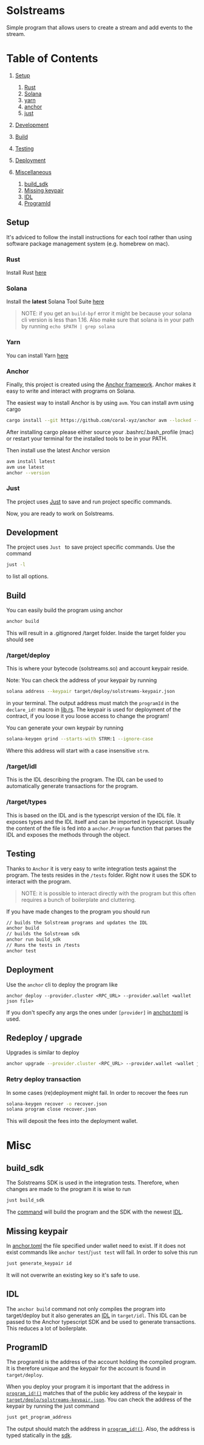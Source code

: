 # Solstreams

Simple program that allows users to create a stream and add events to the stream.

# Table of Contents

1. [Setup](#setup)

   1. [Rust](#rust)
   2. [Solana](#rust)
   3. [yarn](#yarn)
   4. [anchor](#anchor)
   5. [just](#just)

2. [Development](#development)
3. [Build](#build)
4. [Testing](#testing)
5. [Deployment](#deployment)
6. [Miscellaneous](#misc)

   1. [build_sdk](#build_sdk)
   2. [Missing keypair](#missing-keypair)
   3. [IDL](#idl)
   4. [ProgramId](#programid)

## Setup

It's adviced to follow the install instructions for each tool rather than using software package management system (e.g. homebrew on mac).

### Rust

Install Rust [here](https://www.rust-lang.org/tools/install)

### Solana

Install the **latest** Solana Tool Suite [here](https://docs.solana.com/cli/install-solana-cli-tools)

> NOTE: if you get an `build-bpf` error it might be because your solana cli version is less than 1.16. Also make sure that solana is in your path by running `echo $PATH | grep solana`

### Yarn

You can install Yarn [here](https://yarnpkg.com/getting-started/install)

### Anchor

Finally, this project is created using the [Anchor framework](https://github.com/coral-xyz/anchor). Anchor makes it easy to write and interact with programs on Solana.

The easiest way to install Anchor is by using `avm`. You can install avm using cargo

```bash
cargo install --git https://github.com/coral-xyz/anchor avm --locked --force
```

After installing cargo please either source your .bashrc/.bash_profile (mac) or restart your terminal for the installed tools to be in your PATH.

Then install use the latest Anchor version

```bash
avm install latest
avm use latest
anchor --version
```

### Just

The project uses [Just](https://github.com/casey/just#installation) to save and run project specific commands.

Now, you are ready to work on Solstreams.

## Development

The project uses `Just ` to save project specific commands. Use the command

```bash
just -l
```

to list all options.

## Build

You can easily build the program using anchor

```bash
anchor build
```

This will result in a .gitignored /target folder. Inside the target folder you should see

### /target/deploy

This is where your bytecode (solstreams.so) and account keypair reside.

Note: You can check the address of your keypair by running

```bash
solana address --keypair target/deploy/solstreams-keypair.json
```

in your terminal. The output address must match the `programId` in the `declare_id!` macro in [lib.rs](./programs/solstreams/src/lib.rs). The keypair is used for deployment of the contract, if you loose it you loose access to change the program!

You can generate your own keypair by running

```bash
solana-keygen grind --starts-with STRM:1 --ignore-case
```

Where this address will start with a case insensitive `strm`.

### /target/idl

This is the IDL describing the program. The IDL can be used to automatically generate transactions for the program.

### /target/types

This is based on the IDL and is the typescript version of the IDL file. It exposes types and the IDL itself and can be imported in typescript. Usually the content of the file is fed into a `anchor.Program` function that parses the IDL and exposes the methods through the object.

## Testing

Thanks to `Anchor` it is very easy to write integration tests against the program. The tests resides in the `/tests` folder. Right now it uses the SDK to interact with the program.

> NOTE: it is possible to interact directly with the program but this often requires a bunch of boilerplate and cluttering.

If you have made changes to the program you should run

```bash
// builds the Solstream programs and updates the IDL
anchor build
// builds the Solstream sdk
anchor run build_sdk
// Runs the tests in /tests
anchor test
```

## Deployment

Use the `anchor` cli to deploy the program like

```
anchor deploy --provider.cluster <RPC_URL> --provider.wallet <wallet json file>
```

If you don't specify any args the ones under `[provider]` in [anchor.toml](./Anchor.toml) is used.

## Redeploy / upgrade

Upgrades is similar to deploy

```bash
anchor upgrade --provider.cluster <RPC_URL> --provider.wallet <wallet json file>
```

### Retry deploy transaction

In some cases (re)deployment might fail. In order to recover the fees run

```bash
solana-keygen recover -o recover.json
solana program close recover.json
```

This will deposit the fees into the deployment wallet.

# Misc

## build_sdk

The Solstreams SDK is used in the integration tests. Therefore, when changes are made to the program it is wise to run

```zsh
just build_sdk
```

The [command](./justfile) will build the program and the SDK with the newest [IDL](#idl).

## Missing keypair

In [anchor.toml](Anchor.toml) the file specified under wallet need to exist. If it does not exist commands like `anchor test`/`just test` will fail. In order to solve this run

```zsh
just generate_keypair id
```

It will not overwrite an existing key so it's safe to use.

## IDL

The `anchor build` command not only compiles the program into target/deploy but it also generates an [IDL](<https://en.wikipedia.org/wiki/IDL_(programming_language)>) in `target/idl`. This IDL can be passed to the Anchor typescript SDK and be used to generate transactions. This reduces a lot of boilerplate.

## ProgramID

The programId is the address of the account holding the compiled program. It is therefore unique and the keypair for the account is found in `target/deploy`.

When you deploy your program it is important that the address in [`program_id!()`](./programs/solstreams/src/lib.rs#L4) matches that of the public key address of the keypair in [`target/deplo/solstreams-keypair.json`](./target/deploy/solstreams-keypair.json). You can check the address of the keypair by running the just command

```zsh
just get_program_address
```

The output should match the address in [`program_id!()`](./programs/solstreams/src/lib.rs#L4). Also, the address is typed statically in the [sdk](./sdk/src/index.ts#L9).
